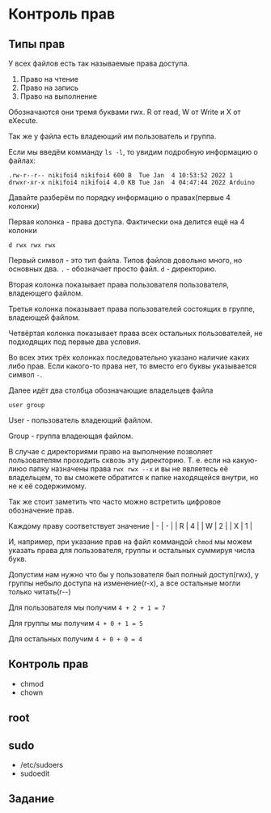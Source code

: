 # Контроль прав

## Типы прав

У всех файлов есть так называемые права доступа. 

1. Право на чтение
2. Право на запись
3. Право на выполнение

Обозначаются они тремя буквами rwx. R от read, W от Write и X от eXecute.

Так же у файла есть владеющий им пользователь и группа.

Если мы введём комманду `ls -l`, то увидим подробную информацию о файлах:
```
.rw-r--r-- nikifoi4 nikifoi4 600 B  Tue Jan  4 10:53:52 2022 1
drwxr-xr-x nikifoi4 nikifoi4 4.0 KB Tue Jan  4 04:47:44 2022 Arduino
```

Давайте разберём по порядку информацию о правах(первые 4 колонки)

Первая колонка - права доступа. Фактически она делится ещё на 4 колонки
```
d rwx rwx rwx
```
Первый символ - это тип файла. Типов файлов довольно много, но основных два. `.` - обозначает просто файл. `d` - директорию. 

Вторая колонка показывает права пользователя пользователя, владеющего файлом. 

Третья колонка показывает права пользователей состоящих в группе, владеющей файлом.

Четвёртая колонка показывает права всех остальных пользователей, не подходящих под первые два условия.

Во всех этих трёх колонках последовательно указано наличие каких либо прав. Если какого-то права нет, то вместо его буквы указывается символ `-`.

Далее идёт два столбца обозначающие владельцев файла
```
user group
```
User - пользователь владеющий файлом.

Group - группа владеющая файлом.



В случае с директориями право на выполнение позволяет пользователям проходить сквозь эту директорию. Т. е. если на какую-лиюо папку назначены права `rwx rwx --x` и вы не являетесь её владельцем, то вы сможете обратится к папке находящейся внутри, но не к её содержимому. 

Так же стоит заметить что часто можно встретить цифровое обозначение прав.

Каждому праву соответствует значение
| - | - |
| R | 4 |
| W | 2 |
| X | 1 |

И, например, при указание прав на файл коммандой `chmod` мы можем указать права для пользователя, группы и остальных суммируя числа букв.

Допустим нам нужно что бы у пользователя был полный доступ(rwx), у группы небыло доступа на изменение(r-x), а все остальные могли только читать(r--)

Для пользователя мы получим `4 + 2 + 1 = 7`

Для группы мы получим `4 + 0 + 1 = 5`

Для остальных получим `4 + 0 + 0 = 4`


## Контроль прав

* chmod
* chown

## root

## sudo

* /etc/sudoers
* sudoedit


## Задание

